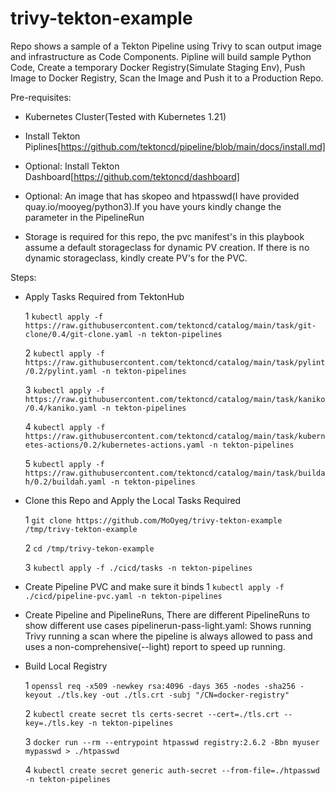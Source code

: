 # trivy-tekton-example
Repo shows a sample of a Tekton Pipeline using Trivy to scan output image and infrastructure as Code Components. Pipline will build sample Python Code, Create a temporary Docker Registry(Simulate Staging Env), Push Image to Docker Registry, Scan the Image and Push it to a Production Repo.

Pre-requisites:

- Kubernetes Cluster(Tested with Kubernetes 1.21)

- Install Tekton Piplines[https://github.com/tektoncd/pipeline/blob/main/docs/install.md]

- Optional: Install Tekton Dashboard[https://github.com/tektoncd/dashboard]  

- Optional: An image that has skopeo and htpasswd(I have provided quay.io/mooyeg/python3).If you have yours kindly change the parameter in the PipelineRun

- Storage is required for this repo, the pvc manifest's in this playbook assume a default storageclass for dynamic PV creation. If there is no dynamic storageclass, kindly create PV's for the PVC.

Steps:

- Apply Tasks Required from TektonHub

  1 `kubectl apply -f https://raw.githubusercontent.com/tektoncd/catalog/main/task/git-clone/0.4/git-clone.yaml -n tekton-pipelines`

  2 `kubectl apply -f https://raw.githubusercontent.com/tektoncd/catalog/main/task/pylint/0.2/pylint.yaml -n tekton-pipelines`

  3 `kubectl apply -f https://raw.githubusercontent.com/tektoncd/catalog/main/task/kaniko/0.4/kaniko.yaml -n tekton-pipelines`

  4 `kubectl apply -f https://raw.githubusercontent.com/tektoncd/catalog/main/task/kubernetes-actions/0.2/kubernetes-actions.yaml -n tekton-pipelines`

  5 `kubectl apply -f https://raw.githubusercontent.com/tektoncd/catalog/main/task/buildah/0.2/buildah.yaml -n tekton-pipelines`

- Clone this Repo and Apply the Local Tasks Required
  
  1 `git clone https://github.com/MoOyeg/trivy-tekton-example /tmp/trivy-tekton-example`

  2 `cd /tmp/trivy-tekon-example`

  3 `kubectl apply -f ./cicd/tasks -n tekton-pipelines`

- Create Pipeline PVC and make sure it binds
  1 `kubectl apply -f ./cicd/pipeline-pvc.yaml -n tekton-pipelines`

- Create Pipeline and PipelineRuns, There are different PipelineRuns to show different use cases
  pipelinerun-pass-light.yaml: Shows running Trivy running a scan where the pipeline is always allowed to pass and uses a non-comprehensive(--light) report to speed up running.

  
- Build Local Registry

  1 `openssl req -x509 -newkey rsa:4096 -days 365 -nodes -sha256 -keyout ./tls.key -out ./tls.crt -subj "/CN=docker-registry"`

  2 `kubectl create secret tls certs-secret --cert=./tls.crt --key=./tls.key -n tekton-pipelines`

  3 `docker run --rm --entrypoint htpasswd registry:2.6.2 -Bbn myuser mypasswd > ./htpasswd`

  4 `kubectl create secret generic auth-secret --from-file=./htpasswd -n tekton-pipelines`
